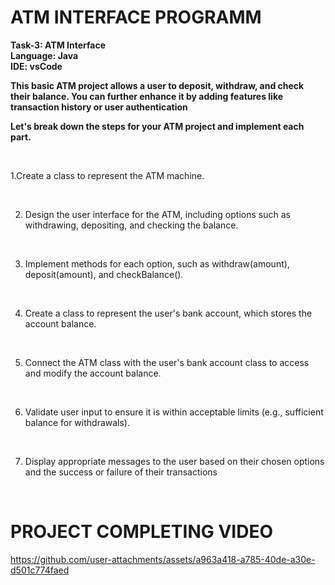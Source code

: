# ATM INTERFACE PROGRAMM

**Task-3: ATM Interface**
<br/>
**Language: Java**
<br/>
**IDE: vsCode**
<br/>

**This basic ATM project allows a user to deposit, withdraw, and check their balance. You can further enhance it by adding features like transaction history or user authentication**
<br/>

**Let's break down the steps for your ATM project and implement each part.**

  <br/>
  
  1.Create a class to represent the ATM machine.
  
 <br/>
 
  2. Design the user interface for the ATM, including options such as withdrawing, depositing, and
 checking the balance. 
 <br/>
 
 3. Implement methods for each option, such as withdraw(amount), deposit(amount), and
 checkBalance(). 
 
 <br/>
 
 4. Create a class to represent the user's bank account, which stores the account balance.
 
 <br/>
 
 5. Connect the ATM class with the user's bank account class to access and modify the account
 balance.
 
 <br/>
 
 6. Validate user input to ensure it is within acceptable limits (e.g., sufficient balance for withdrawals).
 
 <br/>
 
 7. Display appropriate messages to the user based on their chosen options and the success or failure
 of their transactions

<br/>

# PROJECT COMPLETING VIDEO
https://github.com/user-attachments/assets/a963a418-a785-40de-a30e-d501c774faed
